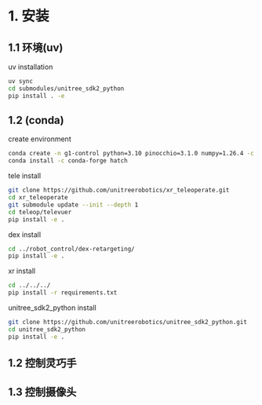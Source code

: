 # 1. 安装

## 1.1 环境(uv)

uv installation

```bash
uv sync
cd submodules/unitree_sdk2_python
pip install . -e
```

## 1.2 (conda)

create environment

```bash
conda create -n g1-control python=3.10 pinocchio=3.1.0 numpy=1.26.4 -c conda-forge
conda install -c conda-forge hatch
```

tele install

```bash
git clone https://github.com/unitreerobotics/xr_teleoperate.git
cd xr_teleoperate
git submodule update --init --depth 1
cd teleop/televuer
pip install -e .
```

dex install

```bash
cd ../robot_control/dex-retargeting/
pip install -e .
```

xr install

```bash
cd ../../../
pip install -r requirements.txt
```

unitree_sdk2_python install

```bash
git clone https://github.com/unitreerobotics/unitree_sdk2_python.git
cd unitree_sdk2_python
pip install -e .
```



## 1.2 控制灵巧手



## 1.3 控制摄像头